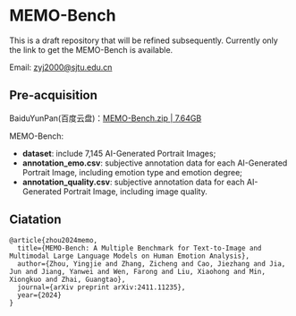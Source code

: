 # MEMO-Bench
This is a draft repository that will be refined subsequently. Currently only the link to get the MEMO-Bench is available.

Email: zyj2000@sjtu.edu.cn
## Pre-acquisition
BaiduYunPan(百度云盘)：[MEMO-Bench.zip | 7.64GB](https://pan.baidu.com/s/10pxnW_xTPPzLsM7RT38g9g?pwd=memo)

MEMO-Bench:
- **dataset**: include 7,145 AI-Generated Portrait Images;
- **annotation_emo.csv**: subjective annotation data for each AI-Generated Portrait Image, including emotion type and emotion degree;
- **annotation_quality.csv**: subjective annotation data for each AI-Generated Portrait Image, including image quality.

## Ciatation
```
@article{zhou2024memo,
  title={MEMO-Bench: A Multiple Benchmark for Text-to-Image and Multimodal Large Language Models on Human Emotion Analysis},
  author={Zhou, Yingjie and Zhang, Zicheng and Cao, Jiezhang and Jia, Jun and Jiang, Yanwei and Wen, Farong and Liu, Xiaohong and Min, Xiongkuo and Zhai, Guangtao},
  journal={arXiv preprint arXiv:2411.11235},
  year={2024}
}
```
